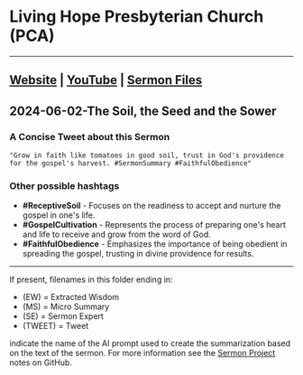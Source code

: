 # Living Hope Presbyterian Church (PCA)

___

## [Website](https://www.livinghopepresbyterian.org/) | [YouTube](https://www.youtube.com/@LivingHopePresbyterianChurch) | [Sermon Files](https://github.com/jobian-ai/LHP-Sermons/tree/main/sermons/2024/24-01-28)

## 2024-06-02-The Soil, the Seed and the Sower

### A Concise Tweet about this Sermon

```"Grow in faith like tomatoes in good soil, trust in God's providence for the gospel's harvest. #SermonSummary #FaithfulObedience"```

### Other possible hashtags

- **#ReceptiveSoil** - Focuses on the readiness to accept and nurture the gospel in one's life.
- **#GospelCultivation** - Represents the process of preparing one's heart and life to receive and grow from the word of God.
- **#FaithfulObedience** - Emphasizes the importance of being obedient in spreading the gospel, trusting in divine providence for results.
___

If present, filenames in this folder ending in:

- (EW) = Extracted Wisdom
- (MS) = Micro Summary
- (SE) =  Sermon Expert
- (TWEET) = Tweet

indicate the name of the AI prompt used to create the summarization based on the text of the sermon.  For more information see the [Sermon Project](https://github.com/jobian-ai/LHP-Sermons/tree/main) notes on GitHub.